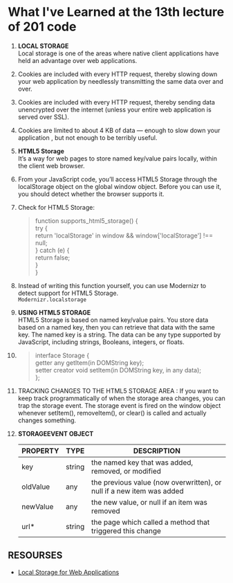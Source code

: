 # What I've Learned at the 13th lecture of 201 code

1. **LOCAL STORAGE**    
  Local storage is one of the areas where native client applications have held an advantage over web applications.

2. Cookies are included with every HTTP request, thereby slowing down your web application by needlessly transmitting the same data over and over.

3. Cookies are included with every HTTP request, thereby sending data unencrypted over the internet (unless your entire web application is served over SSL).

4. Cookies are limited to about 4 KB of data — enough to slow down your application , but not enough to be terribly useful.

5. **HTML5 Storage**     
 It’s a way for web pages to store named key/value pairs locally, within the client web browser.

6. From your JavaScript code, you’ll access HTML5 Storage through the localStorage object on the global window object. Before you can use it, you should detect whether the browser supports it.

7. Check for HTML5 Storage: 
 
     >function supports_html5_storage() {        
     try {         
     return 'localStorage' in window && window['localStorage'] !== null;       
     } catch (e) {          
     return false;        
     }            
     }       

8. Instead of writing this function yourself, you can use Modernizr to detect support for HTML5 Storage.     
   `Modernizr.localstorage`

9. **USING HTML5 STORAGE**     
  HTML5 Storage is based on named key/value pairs. You store data based on a named key, then you can retrieve that data with the same key. The named key is a string. The data can be any type supported by JavaScript, including strings, Booleans, integers, or floats.

10.  >interface Storage {     
      getter any getItem(in DOMString key);      
     setter creator void setItem(in DOMString key, in any data);    
     };  

11. TRACKING CHANGES TO THE HTML5 STORAGE AREA : If you want to keep track programmatically of when the storage area changes, you can trap the storage event. The storage event is fired on the window object whenever setItem(), removeItem(), or clear() is called and actually changes something.

12. **STORAGEEVENT OBJECT**

     |  PROPERTY      |   TYPE	  | DESCRIPTION	  |
     | ----------- | ------------|------------|
     |key|string|	the named key that was added, removed, or modified|
     |oldValue |any	|the previous value (now overwritten), or null if a new item was added|
     |newValue |any	|the new value, or null if an item was removed|
     |url* |string	|the page which called a method that triggered this change|


## RESOURSES

  - [Local Storage for Web Applications](http://diveinto.html5doctor.com/storage.html#history)